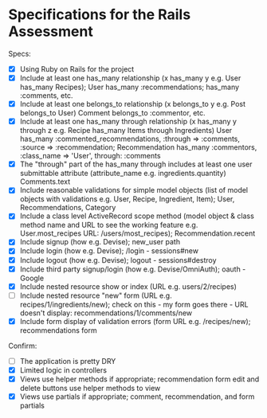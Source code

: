 # Specifications for the Rails Assessment

Specs:
- [x] Using Ruby on Rails for the project
- [x] Include at least one has_many relationship (x has_many y e.g. User has_many Recipes);
User has_many :recommendations; has_many :comments, etc.
- [x] Include at least one belongs_to relationship (x belongs_to y e.g. Post belongs_to User)
Comment belongs_to :commentor, etc.
- [x] Include at least one has_many through relationship (x has_many y through z e.g. Recipe has_many Items through Ingredients)
User has_many :commented_recommendations, :through => :comments, :source => :recommendation;
Recommendation has_many :commentors, :class_name => 'User', through: :comments
- [x] The "through" part of the has_many through includes at least one user submittable attribute (attribute_name e.g. ingredients.quantity)
Comments.text
- [x] Include reasonable validations for simple model objects (list of model objects with validations e.g. User, Recipe, Ingredient, Item); User, Recommendations, Category
- [x] Include a class level ActiveRecord scope method (model object & class method name and URL to see the working feature e.g. User.most_recipes URL: /users/most_recipes); Recommendation.recent
- [x] Include signup (how e.g. Devise); new_user path
- [x] Include login (how e.g. Devise); /login - sessions#new
- [x] Include logout (how e.g. Devise); logout - sessions#destroy
- [x] Include third party signup/login (how e.g. Devise/OmniAuth); oauth - Google
- [x] Include nested resource show or index (URL e.g. users/2/recipes)
- [ ] Include nested resource "new" form (URL e.g. recipes/1/ingredients/new); check on this - my form goes there - URL doesn't display: recommendations/1/comments/new
- [x] Include form display of validation errors (form URL e.g. /recipes/new); recommendations form

Confirm:
- [ ] The application is pretty DRY
- [x] Limited logic in controllers
- [x] Views use helper methods if appropriate; recommendation form edit and delete buttons use helper methods to view
- [x] Views use partials if appropriate; comment, recommendation, and form partials
